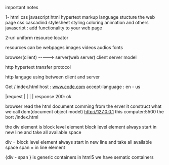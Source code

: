 important notes

1- html css javascript
html hypertext markup language stucture the web page
css cascadind stylesheet styling coloring animation and others
javascript : add functionality to your web page

2-url uniform resource locator

resources can be webpages images videos audios fonts

browser(client) -----> server(web server)
client server model

http hypertext transfer protocol

http languge using between client and server

Get / index.html
host : www.code.com
accept-language : en - us

|request
|
|
|
| response 200: ok

browser read the html document comming from the erver it construct what we call
dom(document object model)
http://127.0.0.1 this computer:5500 the bort /index.html

the div element is block level element
block level element always start in new line and take all available space

div = block level element always start in new line and take all available space
span = in line element

{div - span } is generic containers
in html5 we have sematic containers

<article><figure><mark><time>
